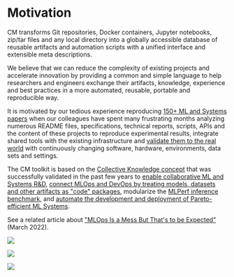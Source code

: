 # Motivation

CM transforms Git repositories, Docker containers, Jupyter notebooks, zip/tar files
and any local directory into a globally accessible database of reusable artifacts 
and automation scripts with a unified interface and extensible meta descriptions.

We believe that we can reduce the complexity of existing projects and accelerate innovation 
by providing a common and simple language to help researchers and engineers exchange their artifacts, 
knowledge, experience and best practices in a more automated, reusable, portable and reproducible way.
                             
It is motivated by our tedious experience reproducing [150+ ML and Systems papers](https://www.youtube.com/watch?v=7zpeIVwICa4)
when our colleagues have spent many frustrating months analyzing numerous README files, specifications, technical reports, scripts, APIs and the content 
of these projects to reproduce experimental results, integrate shared tools with the existing infrastructure 
and [validate them to the real world](https://cKnowledge.org/partners.html) 
with continuously changing software, hardware, environments, data sets and settings.

The CM toolkit is based on the [Collective Knowledge concept]( https://arxiv.org/abs/2011.01149 )
that was successfully validated in the past few years to 
[enable collaborative ML and Systems R&D](https://cKnowledge.org/partners.html),
[connect MLOps and DevOps by treating models, datasets and other artifacts as "code" packages](https://github.com/mlcommons/ck-mlops),
modularize the [MLPerf inference benchmark](https://github.com/mlcommons/ck/tree/master/docs/mlperf-automation),
and [automate the development and deployment of Pareto-efficient ML Systems](https://www.youtube.com/watch?v=1ldgVZ64hEI).

See a related article about ["MLOps Is a Mess But That's to be Expected"](https://www.mihaileric.com/posts/mlops-is-a-mess/) (March 2022).


![](https://cKnowledge.org/images/cm-gap-beween-mlsys-research-and-production.png?id=1)

![](https://cKnowledge.org/images/cm-gap-beween-mlsys-research-and-production2a.png)

![](https://cKnowledge.org/images/cm-gap-beween-mlsys-research-and-production3a.png)

